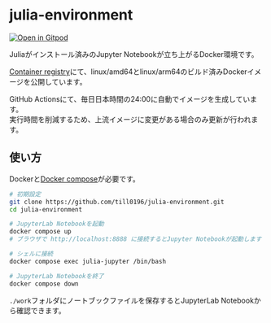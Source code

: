 # julia-environment

[![Open in Gitpod](https://gitpod.io/button/open-in-gitpod.svg)](https://gitpod.io/#https://github.com/till0196/julia-environment)

Juliaがインストール済みのJupyter Notebookが立ち上がるDocker環境です。

[Container registry](https://github.com/Till0196/julia-environment/pkgs/container/julia-environment)にて、linux/amd64とlinux/arm64のビルド済みDockerイメージを公開しています。

GitHub Actionsにて、毎日日本時間の24:00に自動でイメージを生成しています。  
実行時間を削減するため、上流イメージに変更がある場合のみ更新が行われます。

## 使い方

Dockerと[Docker compose](https://docs.docker.jp/v1.12/compose/install.html)が必要です。

```bash
# 初期設定
git clone https://github.com/till0196/julia-environment.git
cd julia-environment

# JupyterLab Notebookを起動
docker compose up
# ブラウザで http://localhost:8888 に接続するとJupyter Notebookが起動します

# シェルに接続
docker compose exec julia-jupyter /bin/bash

# JupyterLab Notebookを終了
docker compose down
```

`./work`フォルダにノートブックファイルを保存するとJupyterLab Notebookから確認できます。